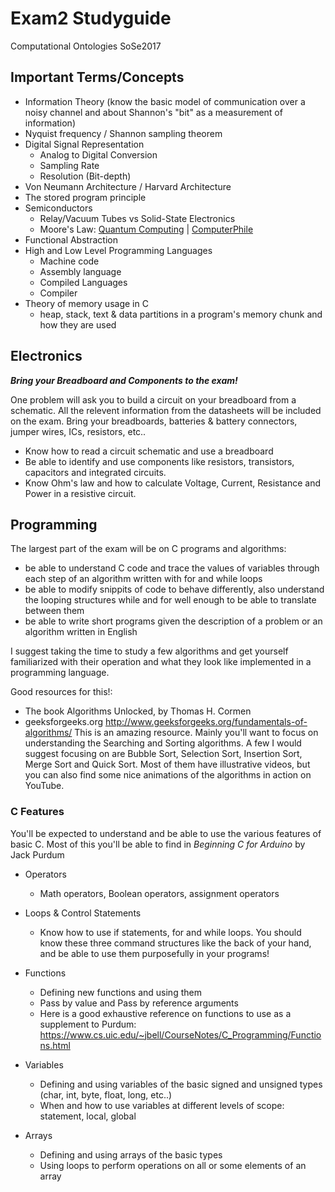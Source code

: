 # Exam2 Studyguide
Computational Ontologies SoSe2017

## Important Terms/Concepts
* Information Theory (know the basic model of communication over a noisy channel and about Shannon's "bit" as a measurement of information)
* Nyquist frequency / Shannon sampling theorem
* Digital Signal Representation
  * Analog to Digital Conversion
  * Sampling Rate
  * Resolution (Bit-depth)
* Von Neumann Architecture / Harvard Architecture
* The stored program principle
* Semiconductors
  * Relay/Vacuum Tubes vs Solid-State Electronics
  * Moore's Law: [Quantum Computing](https://www.youtube.com/watch?v=rtI5wRyHpTg) |  [ComputerPhile](https://www.youtube.com/watch?v=X8v1BB0UaDs)
* Functional Abstraction
* High and Low Level Programming Languages
  * Machine code
  * Assembly language
  * Compiled Languages
  * Compiler
* Theory of memory usage in C
  * heap, stack, text & data partitions in a program's memory chunk and how they are used

## Electronics
*__Bring your Breadboard and Components to the exam!__*

One problem will ask you to build a circuit on your breadboard from a schematic. All the relevent information from the datasheets will be included on the exam. Bring your breadboards, batteries & battery connectors, jumper wires, ICs, resistors, etc..

* Know how to read a circuit schematic and use a breadboard
* Be able to identify and use components like resistors, transistors, capacitors and integrated circuits.
* Know Ohm's law and how to calculate Voltage, Current, Resistance and Power in a resistive circuit.

## Programming
The largest part of the exam will be on C programs and algorithms:
* be able to understand C code and trace the values of variables through each step of an algorithm written with for and while loops
* be able to modify snippits of code to behave differently, also understand the looping structures while and for well enough to be able to translate between them
* be able to write short programs given the description of a problem or an algorithm written in English

I suggest taking the time to study a few algorithms and get yourself familiarized with their operation and what they look like implemented in a programming language.

Good resources for this!:
* The book Algorithms Unlocked, by Thomas H. Cormen
* geeksforgeeks.org
http://www.geeksforgeeks.org/fundamentals-of-algorithms/
This is an amazing resource. Mainly you'll want to focus on understanding the Searching and Sorting algorithms. A few I would suggest focusing on are Bubble Sort, Selection Sort, Insertion Sort, Merge Sort and Quick Sort. Most of them have illustrative videos, but you can also find some nice animations of the algorithms in action on YouTube.

### C Features
You'll be expected to understand and be able to use the various features of basic C. Most of this you'll be able to find in _Beginning C for Arduino_ by Jack Purdum
* Operators
  * Math operators, Boolean operators, assignment operators
* Loops & Control Statements
  * Know how to use if statements, for and while loops. You should know these three command structures like the back of your hand, and be able to use them purposefully in your programs!
* Functions
  * Defining new functions and using them
  * Pass by value and Pass by reference arguments
  * Here is a good exhaustive reference on functions to use as a supplement to Purdum: https://www.cs.uic.edu/~jbell/CourseNotes/C_Programming/Functions.html

* Variables
  * Defining and using variables of the basic signed and unsigned types (char, int, byte, float, long, etc..)
  * When and how to use variables at different levels of scope: statement, local, global
* Arrays
  * Defining and using arrays of the basic types
  * Using loops to perform operations on all or some elements of an array
